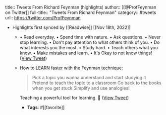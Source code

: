 title:: Tweets From Richard Feynman (highlights)
author:: [[@ProfFeynman on Twitter]]
full-title:: "Tweets From Richard Feynman"
category:: #tweets
url:: https://twitter.com/ProfFeynman

- Highlights first synced by [[Readwise]] [[Nov 18th, 2022]]
	- • Read everyday.
	  • Spend time with nature.
	  • Ask questions.
	  • Never stop learning.
	  • Don't pay attention to what others think of you.
	  • Do what interests you the most.
	  • Study hard.
	  • Teach others what you know.
	  • Make mistakes and learn.
	  • It's Okay to not know things! ([View Tweet](https://twitter.com/search?q=%E2%80%A2%20Read%20everyday.%20%E2%80%A2%20Spend%20time%20with%20nature.%20%E2%80%A2%20Ask%20questions.%20%E2%80%A2%20Never%20stop%20learning.%20%E2%80%A2%20Don%27t%20pay%20attention%20to%20what%20others%20think%20of%20you.%20%E2%80%A2%20Do%20what%20interests%20you%20the%20most.%20%E2%80%A2%20Study%20hard.%20%E2%80%A2%20Teach%20others%20what%20you%20know.%20%E2%80%A2%20Make%20mistakes%20and%20learn.%20%E2%80%A2%20%28from%3A%40ProfFeynman%29))
	- How to LEARN faster with the Feynman technique:
	  
	  > Pick a topic you wanna understand and start studying it
	  > Pretend to teach the topic to a classroom
	  > Go back to the books when you get stuck
	  > Simplify and use analogies!
	  
	  Teaching a powerful tool for learning. 🧠 ([View Tweet](https://twitter.com/search?q=How%20to%20LEARN%20faster%20with%20the%20Feynman%20technique%3A%20%20%3E%20Pick%20a%20topic%20you%20wanna%20understand%20and%20start%20studying%20it%20%3E%20Pretend%20to%20teach%20the%20topic%20to%20a%20classroom%20%3E%20Go%20back%20to%20the%20books%20when%20you%20get%20stuck%20%3E%20Simplify%20and%20use%20analogies%21%20%20Teaching%20a%20power%20%28from%3A%40ProfFeynman%29))
		- **Tags**: #[[favorite]]